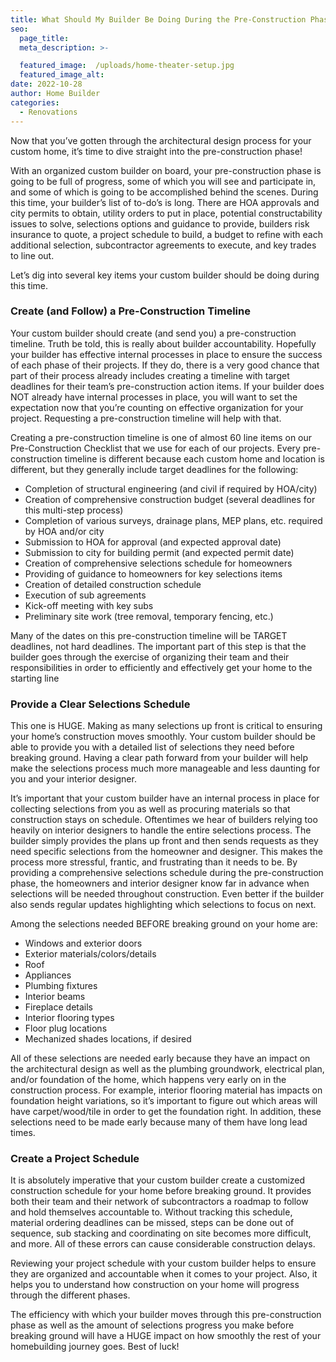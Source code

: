 ```yaml
---
title: What Should My Builder Be Doing During the Pre-Construction Phase?
seo:
  page_title:
  meta_description: >-

  featured_image:  /uploads/home-theater-setup.jpg
  featured_image_alt:
date: 2022-10-28
author: Home Builder
categories:
  - Renovations
---
```


Now that you’ve gotten through the architectural design process for your custom home, it’s time to dive straight into the pre-construction phase!

With an organized custom builder on board, your pre-construction phase is going to be full of progress, some of which you will see and participate in, and some of which is going to be accomplished behind the scenes. During this time, your builder’s list of to-do’s is long. There are HOA approvals and city permits to obtain, utility orders to put in place, potential constructability issues to solve, selections options and guidance to provide, builders risk insurance to quote, a project schedule to build, a budget to refine with each additional selection, subcontractor agreements to execute, and key trades to line out.

Let’s dig into several key items your custom builder should be doing during this time.

### Create (and Follow) a Pre-Construction Timeline

Your custom builder should create (and send you) a pre-construction timeline. Truth be told, this is really about builder accountability. Hopefully your builder has effective internal processes in place to ensure the success of each phase of their projects. If they do, there is a very good chance that part of their process already includes creating a timeline with target deadlines for their team’s pre-construction action items. If your builder does NOT already have internal processes in place, you will want to set the expectation now that you’re counting on effective organization for your project. Requesting a pre-construction timeline will help with that.

Creating a pre-construction timeline is one of almost 60 line items on our Pre-Construction Checklist that we use for each of our projects. Every pre-construction timeline is different because each custom home and location is different, but they generally include target deadlines for the following:

* Completion of structural engineering (and civil if required by HOA/city)
* Creation of comprehensive construction budget (several deadlines for this multi-step process)
* Completion of various surveys, drainage plans, MEP plans, etc. required by HOA and/or city
* Submission to HOA for approval (and expected approval date)
* Submission to city for building permit (and expected permit date)
* Creation of comprehensive selections schedule for homeowners
* Providing of guidance to homeowners for key selections items
* Creation of detailed construction schedule
* Execution of sub agreements
* Kick-off meeting with key subs
* Preliminary site work (tree removal, temporary fencing, etc.)

Many of the dates on this pre-construction timeline will be TARGET deadlines, not hard deadlines. The important part of this step is that the builder goes through the exercise of organizing their team and their responsibilities in order to efficiently and effectively get your home to the starting line

### Provide a Clear Selections Schedule

This one is HUGE. Making as many selections up front is critical to ensuring your home’s construction moves smoothly. Your custom builder should be able to provide you with a detailed list of selections they need before breaking ground. Having a clear path forward from your builder will help make the selections process much more manageable and less daunting for you and your interior designer.

It’s important that your custom builder have an internal process in place for collecting selections from you as well as procuring materials so that construction stays on schedule. Oftentimes we hear of builders relying too heavily on interior designers to handle the entire selections process. The builder simply provides the plans up front and then sends requests as they need specific selections from the homeowner and designer. This makes the process more stressful, frantic, and frustrating than it needs to be. By providing a comprehensive selections schedule during the pre-construction phase, the homeowners and interior designer know far in advance when selections will be needed throughout construction. Even better if the builder also sends regular updates highlighting which selections to focus on next.

Among the selections needed BEFORE breaking ground on your home are:

* Windows and exterior doors
* Exterior materials/colors/details
* Roof
* Appliances
* Plumbing fixtures
* Interior beams
* Fireplace details
* Interior flooring types
* Floor plug locations
* Mechanized shades locations, if desired

All of these selections are needed early because they have an impact on the architectural design as well as the plumbing groundwork, electrical plan, and/or foundation of the home, which happens very early on in the construction process. For example, interior flooring material has impacts on foundation height variations, so it’s important to figure out which areas will have carpet/wood/tile in order to get the foundation right. In addition, these selections need to be made early because many of them have long lead times.

### Create a Project Schedule

It is absolutely imperative that your custom builder create a customized construction schedule for your home before breaking ground. It provides both their team and their network of subcontractors a roadmap to follow and hold themselves accountable to. Without tracking this schedule, material ordering deadlines can be missed, steps can be done out of sequence, sub stacking and coordinating on site becomes more difficult, and more. All of these errors can cause considerable construction delays.

Reviewing your project schedule with your custom builder helps to ensure they are organized and accountable when it comes to your project. Also, it helps you to understand how construction on your home will progress through the different phases.

The efficiency with which your builder moves through this pre-construction phase as well as the amount of selections progress you make before breaking ground will have a HUGE impact on how smoothly the rest of your homebuilding journey goes. Best of luck!

